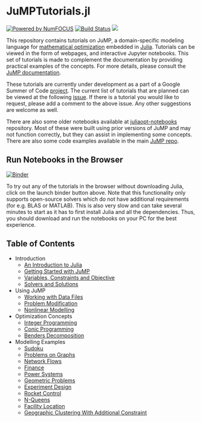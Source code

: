 # JuMPTutorials.jl

[![Powered by NumFOCUS](https://img.shields.io/badge/powered%20by-NumFOCUS-orange.svg?style=flat&colorA=E1523D&colorB=007D8A)](http://numfocus.org)
[![Build Status](https://travis-ci.com/jump-dev/JuMPTutorials.jl.svg?branch=master)](https://travis-ci.com/jump-dev/JuMPTutorials.jl)
[![](https://img.shields.io/badge/docs-dev-blue.svg)](https://jump.dev/JuMPTutorials.jl/dev/)


This repository contains tutorials on JuMP, a domain-specific modeling language for [mathematical optimization](http://en.wikipedia.org/wiki/Mathematical_optimization) embedded in [Julia](http://julialang.org/). Tutorials can be viewed in the form of webpages, and interactive Jupyter notebooks. This set of tutorials is made to complement the documentation by providing practical examples of the concepts. For more details, please consult the [JuMP documentation](https://jump.dev/JuMP.jl/stable/).

These tutorials are currently under development as a part of a Google Summer of Code [project](https://summerofcode.withgoogle.com/projects/#5903911565656064). The current list of tutorials that are planned can be viewed at the following [issue](https://github.com/jump-dev/JuMPTutorials.jl/issues/1). If there is a tutorial you would like to request, please add a comment to the above issue. Any other suggestions are welcome as well.

There are also some older notebooks available at [juliaopt-notebooks](https://github.com/JuliaOpt/juliaopt-notebooks) repository. Most of these were built using prior versions of JuMP and may not function correctly, but they can assist in implementing some concepts. There are also some code examples available in the main [JuMP repo](https://github.com/jump-dev/JuMP.jl/tree/master/examples).

## Run Notebooks in the Browser
[![Binder](https://mybinder.org/badge_logo.svg)](https://mybinder.org/v2/gh/jump-dev/JuMPTutorials.jl/master)

To try out any of the tutorials in the browser without downloading Julia, click on the launch binder button above. Note that this functionality only supports open-source solvers which do not have additional requirements (for e.g. BLAS or MATLAB). This is also very slow and can take several minutes to start as it has to first install Julia and all the dependencies. Thus, you should download and run the notebooks on your PC for the best experience.

## Table of Contents

- Introduction
  - [An Introduction to Julia](https://nbviewer.jupyter.org/github/jump-dev/JuMPTutorials.jl/blob/master/notebook/introduction/an_introduction_to_julia.ipynb)
  - [Getting Started with JuMP](https://nbviewer.jupyter.org/github/jump-dev/JuMPTutorials.jl/blob/master/notebook/introduction/getting_started_with_JuMP.ipynb)
  - [Variables, Constraints and Objective](https://nbviewer.jupyter.org/github/jump-dev/JuMPTutorials.jl/blob/master/notebook/introduction/variables_constraints_objective.ipynb)
  - [Solvers and Solutions](https://nbviewer.jupyter.org/github/jump-dev/JuMPTutorials.jl/blob/master/notebook/introduction/solvers_and_solutions.ipynb)
- Using JuMP
  - [Working with Data Files](https://nbviewer.jupyter.org/github/jump-dev/JuMPTutorials.jl/blob/master/notebook/using_JuMP/working_with_data_files.ipynb)
  - [Problem Modification](https://nbviewer.jupyter.org/github/jump-dev/JuMPTutorials.jl/blob/master/notebook/using_JuMP/problem_modification.ipynb)
  - [Nonlinear Modelling](https://nbviewer.jupyter.org/github/jump-dev/JuMPTutorials.jl/blob/master/notebook/using_JuMP/nonlinear_modelling.ipynb)
- Optimization Concepts
  - [Integer Programming](https://nbviewer.jupyter.org/github/jump-dev/JuMPTutorials.jl/blob/master/notebook/optimization_concepts/integer_programming.ipynb)
  - [Conic Programming](https://nbviewer.jupyter.org/github/jump-dev/JuMPTutorials.jl/blob/master/notebook/optimization_concepts/conic_programming.ipynb)
  - [Benders Decomposition](https://nbviewer.jupyter.org/github/jump-dev/JuMPTutorials.jl/blob/master/notebook/optimization_concepts/benders_decomposition.ipynb)
- Modelling Examples
  - [Sudoku](https://nbviewer.jupyter.org/github/jump-dev/JuMPTutorials.jl/blob/master/notebook/modelling/sudoku.ipynb)
  - [Problems on Graphs](https://nbviewer.jupyter.org/github/jump-dev/JuMPTutorials.jl/blob/master/notebook/modelling/problems_on_graphs.ipynb)
  - [Network Flows](https://nbviewer.jupyter.org/github/jump-dev/JuMPTutorials.jl/blob/master/notebook/modelling/network_flows.ipynb)
  - [Finance](https://nbviewer.jupyter.org/github/jump-dev/JuMPTutorials.jl/blob/master/notebook/modelling/finance.ipynb)
  - [Power Systems](https://nbviewer.jupyter.org/github/jump-dev/JuMPTutorials.jl/blob/master/notebook/modelling/power_systems.ipynb)
  - [Geometric Problems](https://nbviewer.jupyter.org/github/jump-dev/JuMPTutorials.jl/blob/master/notebook/modelling/geometric_problems.ipynb)
  - [Experiment Design](https://nbviewer.jupyter.org/github/jump-dev/JuMPTutorials.jl/blob/master/notebook/modelling/experiment_design.ipynb)
  - [Rocket Control](https://nbviewer.jupyter.org/github/jump-dev/JuMPTutorials.jl/blob/master/notebook/modelling/rocket_control.ipynb)
  - [N-Queens](https://nbviewer.jupyter.org/github/jump-dev/JuMPTutorials.jl/blob/master/notebook/modelling/n-queens.ipynb)
  - [Facility Location](https://nbviewer.jupyter.org/github/jump-dev/JuMPTutorials.jl/blob/master/notebook/modelling/facility_location.ipynb)
  - [Geographic Clustering With Additional Constraint](https://nbviewer.jupyter.org/github/jump-dev/JuMPTutorials.jl/blob/master/notebook/modelling/geographic_clustering.ipynb)
